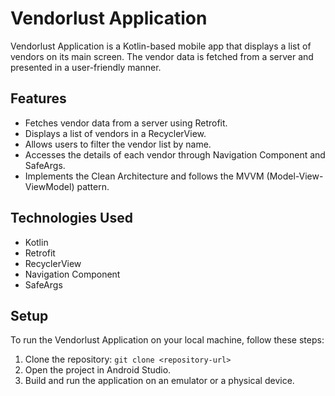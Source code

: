 # Vendorlust Application

Vendorlust Application is a Kotlin-based mobile app that displays a list of vendors on its main screen. The vendor data is fetched from a server and presented in a user-friendly manner.

## Features

- Fetches vendor data from a server using Retrofit.
- Displays a list of vendors in a RecyclerView.
- Allows users to filter the vendor list by name.
- Accesses the details of each vendor through Navigation Component and SafeArgs.
- Implements the Clean Architecture and follows the MVVM (Model-View-ViewModel) pattern.

## Technologies Used

- Kotlin
- Retrofit
- RecyclerView
- Navigation Component
- SafeArgs

## Setup

To run the Vendorlust Application on your local machine, follow these steps:

1. Clone the repository: `git clone <repository-url>`
2. Open the project in Android Studio.
3. Build and run the application on an emulator or a physical device.





